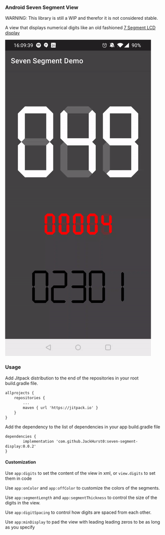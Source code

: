 ### Android Seven Segment View
WARNING: This library is still a WIP and therefor it is not considered stable.

A view that displays numerical digits like an old fashioned [7 Segment LCD display](https://en.wikipedia.org/wiki/Seven-segment_display)

![](https://github.com/JackHurst0/seven-segment-display/blob/master/demo.gif)


### Usage
Add Jitpack distribution to the end of the repositories in your root build.gradle file.

	allprojects {
		repositories {
			...
			maven { url 'https://jitpack.io' }
		}
	}
    
Add the dependency to the list of dependencies in your app build.gradle file

	dependencies {
	        implementation 'com.github.JackHurst0:seven-segment-display:0.0.2'
	}
   
#### Customization
Use `app:digits` to set the content of the view in xml, or `view.digits` to set them in code

Use `app:onColor` and `app:offColor` to customize the colors of the segments.

Use `app:segmentLength` and `app:segmentThickness` to control the size of the digits in the view.

Use `app:digitSpacing` to control how digits are spaced from each other.

Use `app:minDisplay` to pad the view with leading leading zeros to be as long as you specify